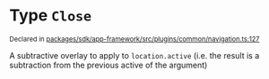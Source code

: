 # Type `Close`
<sub>Declared in [packages/sdk/app-framework/src/plugins/common/navigation.ts:127](https://github.com/dxos/dxos/blob/ec4e715a1/packages/sdk/app-framework/src/plugins/common/navigation.ts#L127)</sub>


A subtractive overlay to apply to  `location.active`  (i.e. the result is a subtraction from the previous active of the argument)



